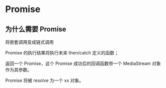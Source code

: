 # Promise

## 为什么需要 Promise

将嵌套调用变成链式调用

Promise 的执行结果将执行未来 then/catch 定义的函数；

返回一个 Promise，这个 Promise 成功后的回调函数带一个 MediaStream 对象作为其参数。

Promise 将被 resolve 为一个 xx 对象。

